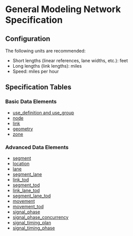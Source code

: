 # General Modeling Network Specification

## Configuration
The following units are recommended:
- Short lengths (linear references, lane widths, etc.): feet
- Long lengths (link lengths): miles
- Speed: miles per hour


## Specification Tables
### __Basic Data Elements__  
- [use_definition and use_group](Use_Definition-and-Use_Group.md)  
- [node](Node.md)  
- [link](Link.md)  
- [geometry](Geometry.md)     
- [zone](Zone.md)
### __Advanced Data Elements__
- [segment](Segment.md)  
- [location](Location.md)  
- [lane](Lane.md)  
- [segment_lane](Segment_lane.md)
- [link_tod](TOD.md#Link_TOD)  
- [segment_tod](TOD.md#segment_tod)  
- [link_lane_tod](TOD.md#link_lane_tod)  
- [segment_lane_tod](TOD.md#segment_lane_tod)  
- [movement](Movement-and-Movement_TOD.md#Movement)  
- [movement_tod](Movement-and-Movement_TOD.md#Movement_TOD)  
- [signal_phase](Signals.md#Signal_Phase)  
- [signal_phase_concurrency](Signals.md#Signal_Phase_Concurrency)  
- [signal_timing_plan](Signals.md#Signal_Timing_Plan)
- [signal_timing_phase](Signals.md#Signal_Timing_Phase)  


